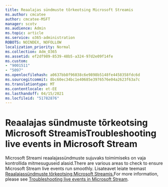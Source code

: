 ```yaml
---
title: Reaalajas sündmuste tõrkeotsing Microsoft Streamis
ms.author: cmcatee
author: cmcatee-MSFT
manager: scotv
ms.audience: Admin
ms.topic: article
ms.service: o365-administration
ROBOTS: NOINDEX, NOFOLLOW
localization_priority: Normal
ms.collection: Adm_O365
ms.assetid: ef2df989-8539-48b5-a324-97d2e09f14fe
ms.custom:
- "9001511"
- "5097"
ms.openlocfilehash: a0637bb8f96038c6e9898b5148fe4458358fdc6d
ms.sourcegitcommit: 8bc60ec34bc1e40685e3976576e04a2623f63a7c
ms.translationtype: MT
ms.contentlocale: et-EE
ms.lasthandoff: 04/15/2021
ms.locfileid: "51782876"
---
```

# <a name="troubleshooting-live-events-in-microsoft-stream"></a><span data-ttu-id="71253-102">Reaalajas sündmuste tõrkeotsing Microsoft Streamis</span><span class="sxs-lookup"><span data-stu-id="71253-102">Troubleshooting live events in Microsoft Stream</span></span>

<span data-ttu-id="71253-103">Microsoft Streami reaalajassündmuste sujuvaks toimimiseks on vaja kontrollida mitmesuguseid alasid.</span><span class="sxs-lookup"><span data-stu-id="71253-103">There are various areas to check to ensure Microsoft Stream live events run smoothly.</span></span> <span data-ttu-id="71253-104">Lisateavet leiate teemast [Reaalajassündmuste tõrkeotsing Microsoft Streamis.](https://docs.microsoft.com/stream/live-event-troubleshooting)</span><span class="sxs-lookup"><span data-stu-id="71253-104">For more information, please see [Troubleshooting live events in Microsoft Stream](https://docs.microsoft.com/stream/live-event-troubleshooting).</span></span>
